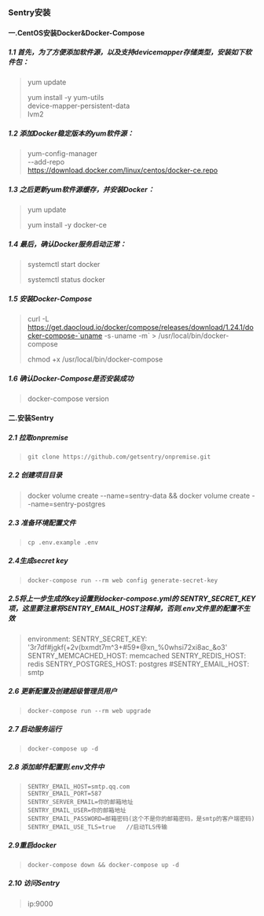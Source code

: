 ### Sentry安装

#### 一.CentOS安装Docker&Docker-Compose

##### 1.1 首先，为了方便添加软件源，以及支持devicemapper存储类型，安装如下软件包：

> yum update
>
> yum install -y yum-utils \
> device-mapper-persistent-data \
> lvm2

##### 1.2 添加Docker稳定版本的yum软件源：

> yum-config-manager \
> --add-repo \
> https://download.docker.com/linux/centos/docker-ce.repo

##### 1.3 之后更新yum软件源缓存，并安装Docker：

> yum update
>
> yum install -y docker-ce

##### 1.4 最后，确认Docker服务启动正常：

> systemctl start docker
>
> systemctl status docker

##### 1.5 安装Docker-Compose

> curl -L https://get.daocloud.io/docker/compose/releases/download/1.24.1/docker-compose-`uname -s`-`uname -m` > /usr/local/bin/docker-compose
>
> chmod +x /usr/local/bin/docker-compose

##### 1.6 确认Docker-Compose是否安装成功

> docker-compose version

#### 二.安装Sentry

##### 2.1 拉取onpremise

> ```shell
> git clone https://github.com/getsentry/onpremise.git
> ```

##### 2.2 创建项目目录

>  docker volume create --name=sentry-data && docker volume create --name=sentry-postgres 

##### 2.3 准备环境配置文件

> ```shell
> cp .env.example .env
> ```

##### 2.4生成secret key

> ```shell
> docker-compose run --rm web config generate-secret-key
> ```

##### 2.5将上一步生成的key设置到docker-compose.yml的 SENTRY_SECRET_KEY 项，这里要注意将SENTRY_EMAIL_HOST注释掉，否则.env文件里的配置不生效

> environment:
>     SENTRY_SECRET_KEY: '3r7df#jgkf(+2v(bxmdt7m^3+#59*@xn_%0whsi72xi8ac_&o3'
>     SENTRY_MEMCACHED_HOST: memcached
>     SENTRY_REDIS_HOST: redis
>     SENTRY_POSTGRES_HOST: postgres
>     #SENTRY_EMAIL_HOST: smtp

##### 2.6  更新配置及创建超级管理员用户 

> ```shell
> docker-compose run --rm web upgrade
> ```

##### 2.7  启动服务运行 

> ```shell
> docker-compose up -d
> ```

##### 2.8  添加邮件配置到.env文件中 

> ```properties
> SENTRY_EMAIL_HOST=smtp.qq.com
> SENTRY_EMAIL_PORT=587
> SENTRY_SERVER_EMAIL=你的邮箱地址
> SENTRY_EMAIL_USER=你的邮箱地址
> SENTRY_EMAIL_PASSWORD=邮箱密码(这个不是你的邮箱密码，是smtp的客户端密码)
> SENTRY_EMAIL_USE_TLS=true   //启动TLS传输
> ```

##### 2.9重启docker

> ```shell
> docker-compose down && docker-compose up -d
> ```

##### 2.10 访问Sentry

> ip:9000

